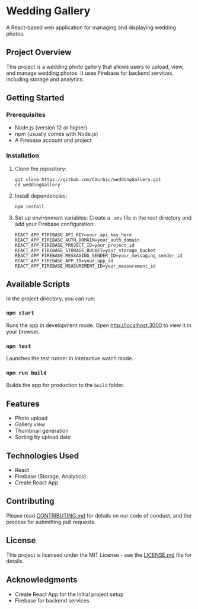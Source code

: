 # Wedding Gallery

A React-based web application for managing and displaying wedding photos.

## Project Overview

This project is a wedding photo gallery that allows users to upload, view, and manage wedding photos. It uses Firebase for backend services, including storage and analytics.

## Getting Started

### Prerequisites

- Node.js (version 12 or higher)
- npm (usually comes with Node.js)
- A Firebase account and project

### Installation

1. Clone the repository:
   ```
   git clone https://github.com/CVurbic/weddingGallery.git
   cd weddingGallery
   ```

2. Install dependencies:
   ```
   npm install
   ```

3. Set up environment variables:
   Create a `.env` file in the root directory and add your Firebase configuration:
   ```
   REACT_APP_FIREBASE_API_KEY=your_api_key_here
   REACT_APP_FIREBASE_AUTH_DOMAIN=your_auth_domain
   REACT_APP_FIREBASE_PROJECT_ID=your_project_id
   REACT_APP_FIREBASE_STORAGE_BUCKET=your_storage_bucket
   REACT_APP_FIREBASE_MESSAGING_SENDER_ID=your_messaging_sender_id
   REACT_APP_FIREBASE_APP_ID=your_app_id
   REACT_APP_FIREBASE_MEASUREMENT_ID=your_measurement_id
   ```

## Available Scripts

In the project directory, you can run:

### `npm start`

Runs the app in development mode. Open [http://localhost:3000](http://localhost:3000) to view it in your browser.

### `npm test`

Launches the test runner in interactive watch mode.

### `npm run build`

Builds the app for production to the `build` folder.

## Features

- Photo upload
- Gallery view
- Thumbnail generation
- Sorting by upload date

## Technologies Used

- React
- Firebase (Storage, Analytics)
- Create React App

## Contributing

Please read [CONTRIBUTING.md](CONTRIBUTING.md) for details on our code of conduct, and the process for submitting pull requests.

## License

This project is licensed under the MIT License - see the [LICENSE.md](LICENSE.md) file for details.

## Acknowledgments

- Create React App for the initial project setup
- Firebase for backend services

